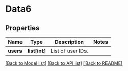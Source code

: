 # Data6

## Properties
Name | Type | Description | Notes
------------ | ------------- | ------------- | -------------
**users** | **list[int]** | List of user IDs. | 

[[Back to Model list]](../README.md#documentation-for-models) [[Back to API list]](../README.md#documentation-for-api-endpoints) [[Back to README]](../README.md)


